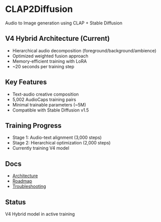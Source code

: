 # CLAP2Diffusion

Audio to Image generation using CLAP + Stable Diffusion

## V4 Hybrid Architecture (Current)
- Hierarchical audio decomposition (foreground/background/ambience)
- Optimized weighted fusion approach
- Memory-efficient training with LoRA
- ~20 seconds per training step

## Key Features
- Text-audio creative composition
- 5,002 AudioCaps training pairs
- Minimal trainable parameters (~5M)
- Compatible with Stable Diffusion v1.5

## Training Progress
- Stage 1: Audio-text alignment (3,000 steps)
- Stage 2: Hierarchical optimization (2,000 steps)
- Currently training V4 model

## Docs
- [Architecture](docs/ARCHITECTURE.md)
- [Roadmap](docs/ROADMAP.md)
- [Troubleshooting](docs/TROUBLESHOOTING.md)

## Status
V4 Hybrid model in active training